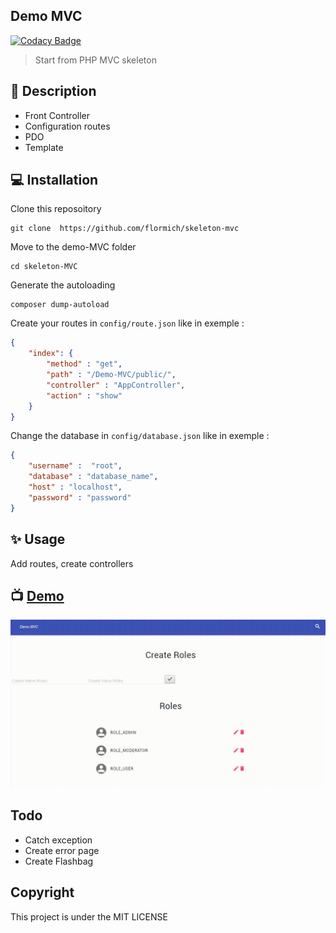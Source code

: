 ## Demo MVC

[![Codacy Badge](https://api.codacy.com/project/badge/Grade/d887c26c00954f5eb584a63f93199717)](https://www.codacy.com/app/flormich/skeleton-mvc?utm_source=github.com&amp;utm_medium=referral&amp;utm_content=flormich/skeleton-mvc&amp;utm_campaign=Badge_Grade)

> Start from PHP MVC skeleton

## 📃 Description

* Front Controller
* Configuration routes
* PDO
* Template


## 💻 Installation
Clone this reposoitory

```
git clone  https://github.com/flormich/skeleton-mvc

```
Move to the demo-MVC folder
```
cd skeleton-MVC
```

Generate the autoloading
```
composer dump-autoload
```

Create your routes in `config/route.json` like in exemple :
```json
{
    "index": {
        "method" : "get",
        "path" : "/Demo-MVC/public/",
        "controller" : "AppController",
        "action" : "show"  
    }
}
```

Change the database in `config/database.json` like in exemple :
```json
{
    "username" :  "root",
    "database" : "database_name",
    "host" : "localhost",
    "password" : "password"
}
```

## ✨️ Usage
Add routes, create controllers

## 📺 [Demo](https://flomi.000webhostapp.com/demo-mvc/public/roles)

![logo](resources/demo-mvc.gif)

## Todo

* Catch exception
* Create error page
* Create Flashbag

## Copyright
This project is under the MIT LICENSE